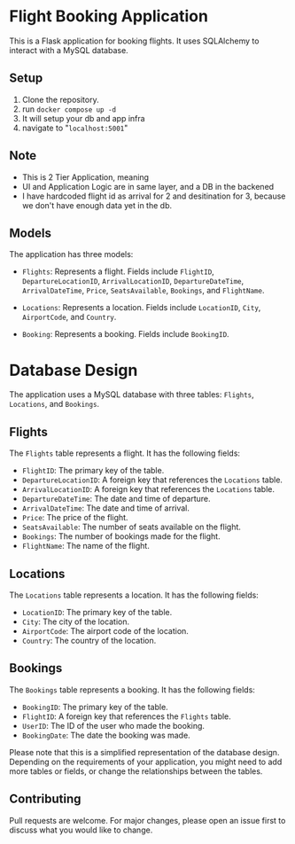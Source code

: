 # Flight Booking Application

This is a Flask application for booking flights. It uses SQLAlchemy to interact with a MySQL database.

## Setup

1. Clone the repository.
2. run `docker compose up -d`
3. It will setup your db and app infra
4. navigate to "`localhost:5001`"

## Note
- This is 2 Tier Application, meaning 
- UI and Application Logic are in same layer, and a DB in the backened
- I have hardcoded flight id as arrival for 2 and desitination for 3, because we don't have enough data yet in the db.

## Models

The application has three models:

- `Flights`: Represents a flight. Fields include `FlightID`, `DepartureLocationID`, `ArrivalLocationID`, `DepartureDateTime`, `ArrivalDateTime`, `Price`, `SeatsAvailable`, `Bookings`, and `FlightName`.

- `Locations`: Represents a location. Fields include `LocationID`, `City`, `AirportCode`, and `Country`.

- `Booking`: Represents a booking. Fields include `BookingID`.



# Database Design

The application uses a MySQL database with three tables: `Flights`, `Locations`, and `Bookings`.

## Flights

The `Flights` table represents a flight. It has the following fields:

- `FlightID`: The primary key of the table.
- `DepartureLocationID`: A foreign key that references the `Locations` table.
- `ArrivalLocationID`: A foreign key that references the `Locations` table.
- `DepartureDateTime`: The date and time of departure.
- `ArrivalDateTime`: The date and time of arrival.
- `Price`: The price of the flight.
- `SeatsAvailable`: The number of seats available on the flight.
- `Bookings`: The number of bookings made for the flight.
- `FlightName`: The name of the flight.

## Locations

The `Locations` table represents a location. It has the following fields:

- `LocationID`: The primary key of the table.
- `City`: The city of the location.
- `AirportCode`: The airport code of the location.
- `Country`: The country of the location.

## Bookings

The `Bookings` table represents a booking. It has the following fields:

- `BookingID`: The primary key of the table.
- `FlightID`: A foreign key that references the `Flights` table.
- `UserID`: The ID of the user who made the booking.
- `BookingDate`: The date the booking was made.


Please note that this is a simplified representation of the database design. Depending on the requirements of your application, you might need to add more tables or fields, or change the relationships between the tables.


## Contributing

Pull requests are welcome. For major changes, please open an issue first to discuss what you would like to change.
